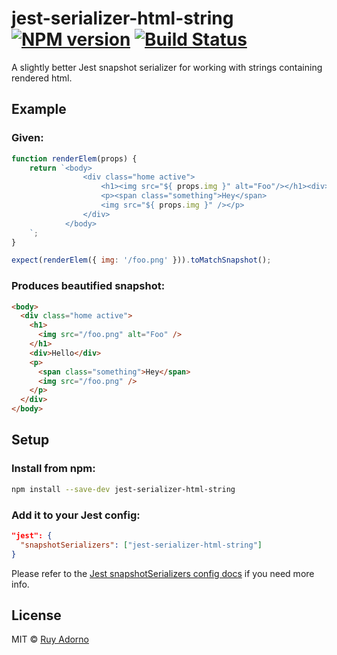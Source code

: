 # jest-serializer-html-string [![NPM version](https://badge.fury.io/js/jest-serializer-html-string.svg)](https://npmjs.org/package/jest-serializer-html-string) [![Build Status](https://travis-ci.org/ruyadorno/jest-serializer-html-string.svg?branch=master)](https://travis-ci.org/ruyadorno/jest-serializer-html-string)

A slightly better Jest snapshot serializer for working with strings containing rendered html.

## Example

### Given:

```js
function renderElem(props) {
	return `<body>
				<div class="home active">
					<h1><img src="${ props.img }" alt="Foo"/></h1><div>Hello</div>
					<p><span class="something">Hey</span>
					<img src="${ props.img }" /></p>
				</div>
			</body>
	`;
}

expect(renderElem({ img: '/foo.png' })).toMatchSnapshot();
```

### Produces beautified snapshot:

```html
<body>
  <div class="home active">
    <h1>
      <img src="/foo.png" alt="Foo" />
    </h1>
    <div>Hello</div>
    <p>
      <span class="something">Hey</span>
      <img src="/foo.png" />
    </p>
  </div>
</body>
```

## Setup

### Install from npm:

```sh
npm install --save-dev jest-serializer-html-string
```

### Add it to your Jest config:

```json
"jest": {
  "snapshotSerializers": ["jest-serializer-html-string"]
}
```

Please refer to the [Jest snapshotSerializers config docs](https://facebook.github.io/jest/docs/configuration.html#snapshotserializers-array-string) if you need more info.

## License

MIT © [Ruy Adorno](http://ruyadorno.com)


